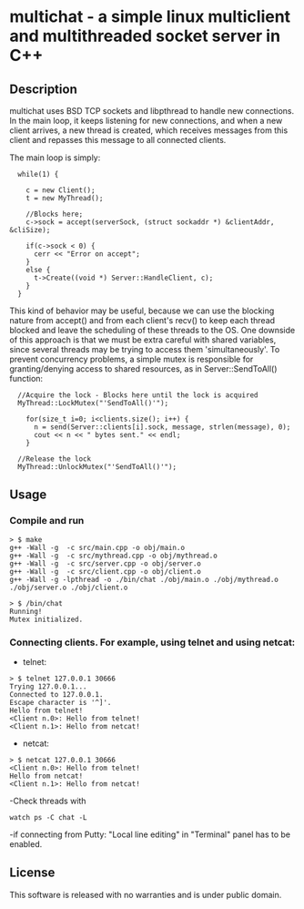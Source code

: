 multichat - a simple linux multiclient and multithreaded socket server in C++
=============================================================================

Description
-----------

multichat uses BSD TCP sockets and libpthread to handle new connections. In the main loop, it keeps listening
for new connections, and when a new client arrives, a new thread is created, which receives messages from
this client and repasses this message to all connected clients. 

The main loop is simply:

```
  while(1) {

    c = new Client();
    t = new MyThread();

    //Blocks here;
    c->sock = accept(serverSock, (struct sockaddr *) &clientAddr, &cliSize);

    if(c->sock < 0) {
      cerr << "Error on accept";
    }
    else {
      t->Create((void *) Server::HandleClient, c);
    }
  }
```

This kind of behavior may be useful, because we can use the blocking nature from accept() and from each
client's recv() to keep each thread blocked and leave the scheduling of these threads to the OS.
One downside of this approach is that we must be extra careful with shared variables, since several threads
may be trying to access them 'simultaneously'. To prevent concurrency problems, a simple mutex is responsible
for granting/denying access to shared resources, as in Server::SendToAll() function:

```
  //Acquire the lock - Blocks here until the lock is acquired
  MyThread::LockMutex("'SendToAll()'");

    for(size_t i=0; i<clients.size(); i++) {
      n = send(Server::clients[i].sock, message, strlen(message), 0);
      cout << n << " bytes sent." << endl;
    }
   
  //Release the lock
  MyThread::UnlockMutex("'SendToAll()'");
```

Usage
-----

### Compile and run

```
> $ make
g++ -Wall -g  -c src/main.cpp -o obj/main.o
g++ -Wall -g  -c src/mythread.cpp -o obj/mythread.o
g++ -Wall -g  -c src/server.cpp -o obj/server.o
g++ -Wall -g  -c src/client.cpp -o obj/client.o
g++ -Wall -g -lpthread -o ./bin/chat ./obj/main.o ./obj/mythread.o ./obj/server.o ./obj/client.o

> $ /bin/chat 
Running!
Mutex initialized.
```

### Connecting clients. For example, using telnet and using netcat:

* telnet:

```
> $ telnet 127.0.0.1 30666
Trying 127.0.0.1...
Connected to 127.0.0.1.
Escape character is '^]'.
Hello from telnet!
<Client n.0>: Hello from telnet!
<Client n.1>: Hello from netcat!
```

* netcat:

```
> $ netcat 127.0.0.1 30666
<Client n.0>: Hello from telnet!
Hello from netcat!
<Client n.1>: Hello from netcat!
```

-Check threads with
```
watch ps -C chat -L
```

-if connecting from Putty:
"Local line editing" in "Terminal" panel has to be enabled.

License
-------

This software is released with no warranties and is under public domain.
